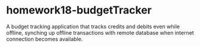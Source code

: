 # homework18-budgetTracker
A budget tracking application that tracks credits and debits even while offline, synching up offline transactions with remote database when internet connection becomes available.
